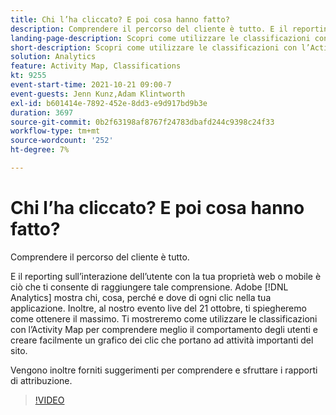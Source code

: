 ```yaml
---
title: Chi l’ha cliccato? E poi cosa hanno fatto?
description: Comprendere il percorso del cliente è tutto. E il reporting sull’interazione dell’utente con la tua proprietà web o mobile è ciò che ti consente di raggiungere tale comprensione. Adobe [!DNL Analytics] mostra chi, cosa, perché e dove di ogni clic nella tua applicazione. Inoltre, al nostro evento live del 21 ottobre, ti spiegheremo come ottenere il massimo. Ti mostreremo come utilizzare le classificazioni con l’Activity Map per comprendere meglio il comportamento degli utenti e creare facilmente un grafico dei clic che portano ad attività importanti del sito.
landing-page-description: Scopri come utilizzare le classificazioni con l’Activity Map per comprendere meglio il comportamento degli utenti e creare un grafico dei clic che conducono ad attività importanti del sito.
short-description: Scopri come utilizzare le classificazioni con l’Activity Map per comprendere meglio il comportamento degli utenti e creare un grafico dei clic che conducono ad attività importanti del sito.
solution: Analytics
feature: Activity Map, Classifications
kt: 9255
event-start-time: 2021-10-21 09:00-7
event-guests: Jenn Kunz,Adam Klintworth
exl-id: b601414e-7892-452e-8dd3-e9d917bd9b3e
duration: 3697
source-git-commit: 0b2f63198af8767f24783dbafd244c9398c24f33
workflow-type: tm+mt
source-wordcount: '252'
ht-degree: 7%

---
```


# Chi l’ha cliccato? E poi cosa hanno fatto?

Comprendere il percorso del cliente è tutto.

E il reporting sull’interazione dell’utente con la tua proprietà web o mobile è ciò che ti consente di raggiungere tale comprensione. Adobe [!DNL Analytics] mostra chi, cosa, perché e dove di ogni clic nella tua applicazione. Inoltre, al nostro evento live del 21 ottobre, ti spiegheremo come ottenere il massimo. Ti mostreremo come utilizzare le classificazioni con l’Activity Map per comprendere meglio il comportamento degli utenti e creare facilmente un grafico dei clic che portano ad attività importanti del sito.

Vengono inoltre forniti suggerimenti per comprendere e sfruttare i rapporti di attribuzione.

>[!VIDEO](https://video.tv.adobe.com/v/338108/?quality=12&learn=on)

